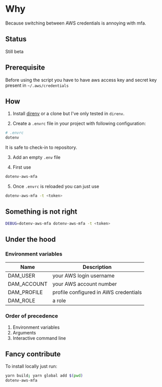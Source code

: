 # Why

Because switching between AWS credentials is annoying with mfa.

## Status

Still beta

## Prerequisite

Before using the script you have to have aws access key and secret key present in `~/.aws/credentials`

## How

1. Install [direnv](https://direnv.net/) or a clone but I've only tested in `direnv`.

2. Create a `.envrc` file in your project with following configuration:

```bash
# .envrc
dotenv
```

It is safe to check-in to repository.

3. Add an empty `.env` file

4. First use

```bash
dotenv-aws-mfa
```

5. Once `.envrc` is reloaded you can just use

```bash
dotenv-aws-mfa -t <token>
```

## Something is not right

```bash
DEBUG=dotenv-aws-mfa dotenv-aws-mfa -t <token>
```

## Under the hood

### Environment variables

| Name        | Description                           |
| ----------- | ------------------------------------- |
| DAM_USER    | your AWS login username               |
| DAM_ACCOUNT | your AWS account number               |
| DAM_PROFILE | profile configured in AWS credentials |
| DAM_ROLE    | a role                                |

### Order of precedence

1. Environment variables
2. Arguments
3. Interactive command line

## Fancy contribute

To install locally just run:

```bash
yarn build; yarn global add $(pwd)
dotenv-aws-mfa
```
